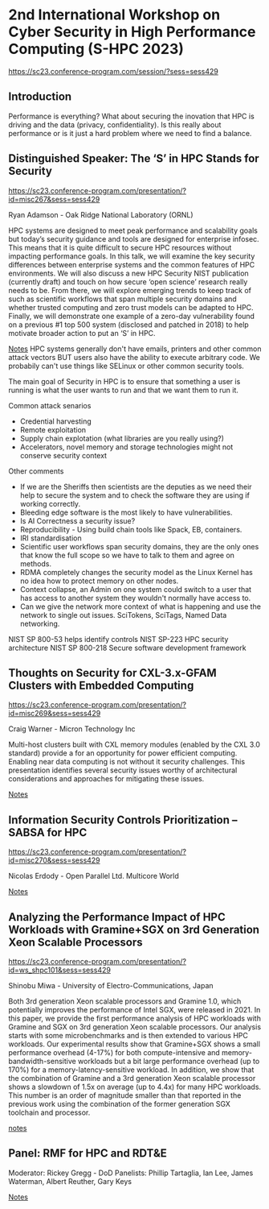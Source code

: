 # 2nd International Workshop on Cyber Security in High Performance Computing (S-HPC 2023)
https://sc23.conference-program.com/session/?sess=sess429

## Introduction
Performance is everything? What about securing the inovation that HPC is driving and the data (privacy, confidentiality). Is this really about performance or is it just a hard problem where we need to find a balance. 

## Distinguished Speaker: The ‘S’ in HPC Stands for Security
https://sc23.conference-program.com/presentation/?id=misc267&sess=sess429

Ryan Adamson - Oak Ridge National Laboratory (ORNL)

HPC systems are designed to meet peak performance and scalability goals but today’s security guidance and tools are designed for enterprise infosec. This means that it is quite difficult to secure HPC resources without impacting performance goals. In this talk, we will examine the key security differences between enterprise systems and the common features of HPC environments. We will also discuss a new HPC Security NIST publication (currently draft) and touch on how secure ‘open science’ research really needs to be. From there, we will explore emerging trends to keep track of such as scientific workflows that span multiple security domains and whether trusted computing and zero trust models can be adapted to HPC. Finally, we will demonstrate one example of a zero-day vulnerability found on a previous #1 top 500 system (disclosed and patched in 2018) to help motivate broader action to put an ‘S’ in HPC.

<ins>Notes</ins>
HPC systems generally don't have emails, printers and other common attack vectors BUT users also have the ability to execute arbitrary code. We probabily can't use things like SELinux or other common security tools. 

The main goal of Security in HPC is to ensure that something a user is running is what the user wants to run and that we want them to run it. 

Common attack senarios
* Credential harvesting
* Remote exploitation
* Supply chain explotation (what libraries are you really using?)
* Accelerators, novel memory and storage technologies might not conserve security context

Other comments
* If we are the Sheriffs then scientists are the deputies as we need their help to secure the system and to check the software they are using if working correctly.
* Bleeding edge software is the most likely to have vulnerabilities.
* Is AI Correctness a security issue?
* Reproducibility - Using build chain tools like Spack, EB, containers. 
* IRI standardisation
* Scientific user workflows span security domains, they are the only ones that know the full scope so we have to talk to them and agree on methods.
* RDMA completely changes the security model as the Linux Kernel has no idea how to protect memory on other nodes.
* Context collapse, an Admin on one system could switch to a user that has access to another system they wouldn't normally have access to.
* Can we give the network more context of what is happening and use the network to single out issues. SciTokens, SciTags, Named Data networking. 

NIST SP 800-53 helps identify controls
NIST SP-223 HPC security architecture
NIST SP 800-218 Secure software development framework

## Thoughts on Security for CXL-3.x-GFAM Clusters with Embedded Computing
https://sc23.conference-program.com/presentation/?id=misc269&sess=sess429

Craig Warner - Micron Technology Inc

Multi-host clusters built with CXL memory modules (enabled by the CXL 3.0 standard) provide a for an opportunity for power efficient computing. Enabling near data computing is not without it security challenges. This presentation identifies several security issues worthy of architectural considerations and approaches for mitigating these issues.

<ins>Notes</ins>

## Information Security Controls Prioritization – SABSA for HPC
https://sc23.conference-program.com/presentation/?id=misc270&sess=sess429

Nicolas Erdody - Open Parallel Ltd. Multicore World

<ins>Notes</ins>

## Analyzing the Performance Impact of HPC Workloads with Gramine+SGX on 3rd Generation Xeon Scalable Processors
https://sc23.conference-program.com/presentation/?id=ws_shpc101&sess=sess429

Shinobu Miwa - University of Electro-Communications, Japan

Both 3rd generation Xeon scalable processors and Gramine 1.0, which potentially improves the performance of Intel SGX, were released in 2021. In this paper, we provide the first performance analysis of HPC workloads with Gramine and SGX on 3rd generation Xeon scalable processors. Our analysis starts with some microbenchmarks and is then extended to various HPC workloads. Our experimental results show that Gramine+SGX shows a small performance overhead (4-17%) for both compute-intensive and memory-bandwidth-sensitive workloads but a bit large performance overhead (up to 170%) for a memory-latency-sensitive workload. In addition, we show that the combination of Gramine and a 3rd generation Xeon scalable processor shows a slowdown of 1.5x on average (up to 4.4x) for many HPC workloads. This number is an order of magnitude smaller than that reported in the previous work using the combination of the former generation SGX toolchain and processor.

<ins>notes</ins>

## Panel: RMF for HPC and RDT&E

Moderator: Rickey Gregg - DoD
Panelists: Phillip Tartaglia, Ian Lee, James Waterman, Albert Reuther, Gary Keys

<ins>Notes</ins>
